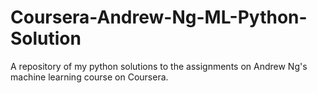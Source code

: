 # Coursera-Andrew-Ng-ML-Python-Solution
A repository of my python solutions to the assignments on Andrew Ng's machine learning course on Coursera.

